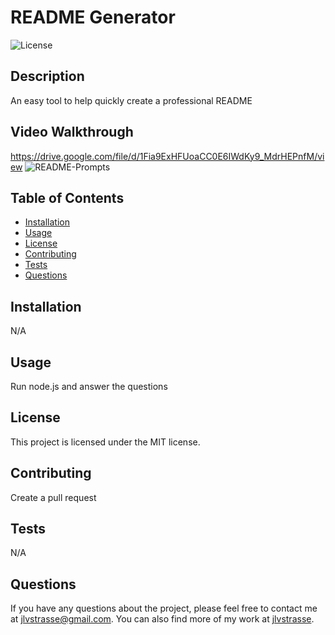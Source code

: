 
# README Generator

![License](https://img.shields.io/badge/License-MIT-blue.svg)

## Description
An easy tool to help quickly create a professional README

## Video Walkthrough
https://drive.google.com/file/d/1Fia9ExHFUoaCC0E6IWdKy9_MdrHEPnfM/view
![README-Prompts](../README-generator/picure/Screenshot%202024-06-18%20at%2010.23.16 AM%20(3).jpg)

## Table of Contents
- [Installation](#installation)
- [Usage](#usage)
- [License](#license)
- [Contributing](#contributing)
- [Tests](#tests)
- [Questions](#questions)

## Installation
N/A

## Usage
Run node.js and answer the questions

## License
This project is licensed under the MIT license.

## Contributing
Create a pull request

## Tests
N/A

## Questions
 If you have any questions about the project, please feel free to contact me at [jlvstrasse@gmail.com](mailto:jlvstrasse@gmail.com). You can also find more of my work at [jlvstrasse](https://github.com/jlvstrasse).
    